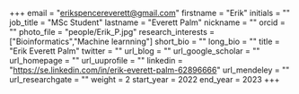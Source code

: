 +++ 
email = "erikspencereverett@gmail.com" 
firstname = "Erik" 
initials = "" 
job_title = "MSc Student" 
lastname = "Everett Palm" 
nickname = ""
orcid = ""
photo_file = "people/Erik_P.jpg" 
research_interests = ["Bioinformatics","Machine learnning"] 
short_bio = "" 
long_bio = "" 
title = "Erik Everett Palm" 
twitter = ""
url_blog = ""
url_google_scholar = ""
url_homepage = ""
url_uuprofile = ""
linkedin = "https://se.linkedin.com/in/erik-everett-palm-62896666"
url_mendeley = ""
url_researchgate = ""
weight = 2
start_year = 2022
end_year = 2023
+++
